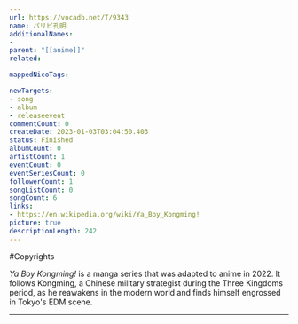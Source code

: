 ```yaml
---
url: https://vocadb.net/T/9343
name: パリピ孔明
additionalNames: 
- 
parent: "[[anime]]"
related:

mappedNicoTags:

newTargets:
- song
- album
- releaseevent
commentCount: 0
createDate: 2023-01-03T03:04:50.403
status: Finished
albumCount: 0
artistCount: 1
eventCount: 0
eventSeriesCount: 0
followerCount: 1
songListCount: 0
songCount: 6
links: 
- https://en.wikipedia.org/wiki/Ya_Boy_Kongming!
picture: true
descriptionLength: 242
---
```


#Copyrights

*Ya Boy Kongming!* is a manga series that was adapted to anime in 2022. It follows Kongming, a Chinese military strategist during the Three Kingdoms period, as he reawakens in the modern world and finds himself engrossed in Tokyo's EDM scene.

---

